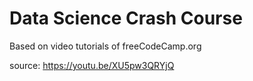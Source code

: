 # Data Science Crash Course
Based on video tutorials of freeCodeCamp.org

source: https://youtu.be/XU5pw3QRYjQ
